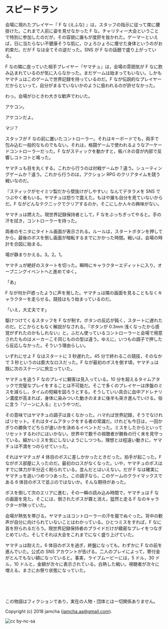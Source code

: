 

# スピードラン

会場に現れたプレイヤー『 F な (えふな) 』は，スタッフの指示に従って席に腰掛けた。これまで人前に姿を見せなかった F な。チャリティー大会ということで特別に参加したのだが，その容貌に誰もが度肝を抜かれた。ゲーマーといえば，日に当たらない不健康そうな肌に，ひょろひょろに痩せた身体というのがお約束だ。だが F なは全てその逆だった。SNS が F なの話題で盛り上がっている。  

F なの隣に座っていた相手プレイヤー『ヤマチュ』は，会場の雰囲気が F なに飲み込まれているのが気に入らなかった。まだゲームは始まってもいない。しかもヤマチュはこのゲームで世界記録を持っているのだ。F なが伝説的なプレイヤーだからといって，自分がまるでいないかのように扱われるのが許せなかった。  

わっ。会場がひときわ大きな歓声でわいた。  

アケコン。  

アケコンだよ。  

マジ？  

スタッフが F なの前に置いたコントローラー。それはキーボードでも，両手で包み込む一般的なものでもない。それは，格闘ゲームで使われるようなアーケードコントローラーだった。F ながスティックを動かすと，板バネの音が内部で反響しコトコトと鳴った。  

ヤマチュも目を丸くする。これから行うのは対戦ゲームか？違う。シューティングゲームか？違う。これから行うのは，アクション RPG のクリアタイムを競う戦いなのだ。  

『スティックがセイミツ製だから壁抜けがしやすい』なんてデタラメを SNS でつぶやく者もいる。ヤマチュは怒りで震えた。もはや誰も自分を見ていないからだ。F ながどんなテクニックでクリアするのか，そこにしか人々の興味がない。  

ヤマチュは燃えた。現世界記録保持者として，F なをぶっちぎってやると。手の汗を拭き，コントローラーを持った。  

両者のモニタにタイトル画面が表示される。ルールは，スタートボタンを押してから，最後のボスを倒し画面が暗転するまでにかかった時間。戦いは，会場の時計を合図に始まる。  

場が静まりかえる。3。2。1。  

ヤマチュが絶好のスタートを切った。瞬時にキャラクターエディットに入り，オープニングイベントへと進めてゆく。  

「あ」  

F なが何か戸惑ったように声を発した。ヤマチュは隣の画面を見ることもなくキャラクターを走らせる。競技はもう始まっているのだ。  

「いえ，大丈夫です」  

駆けつけてくるスタッフを F なが制す。ボタンの反応が鈍く，スタートに遅れたのだ。どこからともなく解説がなされる。『ボタンが 0.3mm 浅くなったから感覚がずれたのかもしれない』と。ふだん使っているコントローラーと会場で用意されたものはメーカーこそ同じものの型は違う。ゆえに，いつもの調子で押したら反応しなかった。そういう理由らしい。  

いずれにせよ F なはスタートに 3 秒遅れた。45 分で終わるこの競技，そのなかで 3 秒というのは膨大なロスだった。F なが最初のボスを倒す頃，ヤマチュは既に次のステージに旅立っていた。  

ヤマチュを追う F なのプレイに観客は見入っている。10 分を超えるタイムアタックで完璧なプレイをすることは不可能だ。そこで多くのプレイヤーは序盤のミスを減らし，タイムの短縮を図ろうとする。そうしていい具合に血中アドレナリン濃度が高まれば，身体に染みついた動きのままに後半も突き進んでいける。俗に言う『ゾーンに入る』というやつだ。  

その意味ではヤマチュの調子は良くなかった。ハマれば世界記録，そうでなければリセット。それはタイムアタックをする者の常識だ。けれども今日は，一回かぎりの勝負でどちらが速いかを決めるイベントだった。ミスをしたからといってリセットするわけにはいかない。世界中で数千の視聴者が勝負の行く末を見守っている。細かいミスを気にしないようにしつつも，理想とは程遠い動きに，ヤマチュは不満をつのらせていった。  

それはヤマチュが 4 体目のボスに差しかかったときだった。拍手が起こった。F ながボス部屋に入ったのだ。最初のロスがなくなった。いや，ヤマチュのボスはすでに体力が半分近く削られている。並んだとはいえない。だが F なは確実にヤマチュを追いつめつつあった。この調子なら，このゲームのクライマックスである 6 体目のボスで並ぶのではないか。そんな期待があった。  

ボスを倒して次のエリアに進む，その一瞬の読み込み時間で，ヤマチュは F なの画面を見た。そこには，倒されたボスが霧と消え，猛然と走る F なのキャラクターが映っていた。  

会場が熱気を帯びる。ヤマチュはコントローラーの汗を服でぬぐった。背中の歓声が自分に向けられていないことはわかっている。ひとつミスをすれば，F なに首を狩られるだろう。現世界記録保持者のプライドだけが緻密なプレイをつなぎとめていた。そしてそれは大会をこれまでになく盛り上げていた。  

ヤマチュは耐えた。6 体目のボスを過ぎ，終盤になっても，わずかに F なの前を進んでいた。公式の SNS アカウントが告げる。二人のプレイによって，寄付金がとんでもない額になっていると。事実，ライブムービーには，5 ドル，30 ドル，10 ドルと，金額が次々に表示されている。白熱した戦い。視聴者が次々に増える。まさにお祭り状態になっていた。  

<br>  
<br>  

<br>  

この物語はフィクションであり，実在の人物・団体とは一切関係ありません。  

Copyright (c) 2018 jamcha (jamcha.aa@gmail.com).  

![cc by-nc-sa](https://i.creativecommons.org/l/by-nc-sa/4.0/88x31.png)  

